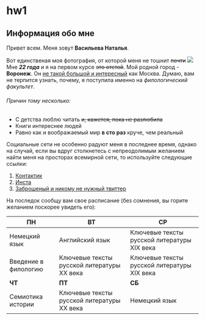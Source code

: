 # hw1
## Информация обо мне
Привет всем. Меня зовут __Васильева Наталья__.

Вот единственая моя фотография, от которой меня не тошнит ~~почти~~ ![](https://pp.userapi.com/c638125/v638125851/425d2/eMfZgbtgmBg.jpg)
Мне ___22 года___ и я на первом курсе ~~это отстой~~.
Мой родной город - __Воронеж__. Он  [не такой большой и интересный](https://www.markdownguide.org "читай - полная дыра") как Москва.
Думаю, вам не терпится узнать, почему, я поступила именно на _филологический факультет_.
###### Причин тому несколько:
* С детства люблю читать ~~и, кажется, пока не разлюбила~~
* Книги интереснее людей
* Равно как и воображаемый мир __в сто раз__ круче, чем реальный

Социальные сети не особенно радуют меня в последнее время, однако на случай, если вы вдруг столкнетесь с непреодолимым желанием найти меня на просторах всемирной сети, то используйте следующие ссылки:

1. [Контактик](https://vk.com/estimora.white) 
2. [Инста](https://www.instagram.com/estimora_white/)
3. [Заброшеный и никому не нужный твиттер](https://twitter.com/EstimoraWhite)

На последок сообщу вам свое расписание (без сомнения, вы горите желанием поскорее увидеть его):

ПН|ВТ|СР|
---|---|---|
Немецкий язык|Английский язык|Ключевые тексты русской литературы XIX века
Введение в филологию|Ключевые тексты русской литературы ХХ века|Ключевые тексты русской литературы XIX века
__ЧТ__|__ПТ__|__СБ__|
Семиотика истории|Ключевые тексты русской литературы ХХ века|Немецкий язык
